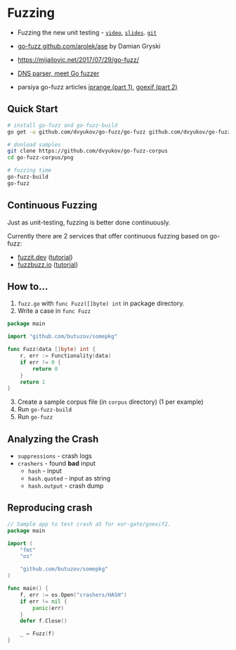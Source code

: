 
# Fuzzing

* Fuzzing the new unit testing - [`video`](https://www.youtube.com/watch?v=EJVp13f_aIs), [`slides`](https://go-talks.appspot.com/github.com/dvyukov/go-fuzz/slides/fuzzing.slide#1). [`git`](https://github.com/dvyukov/go-fuzz)
* [go-fuzz github.com/arolek/ase](https://medium.com/@dgryski/3c74d5a3150c) by Damian Gryski
* https://mijailovic.net/2017/07/29/go-fuzz/
* [DNS parser, meet Go fuzzer](https://blog.cloudflare.com/dns-parser-meet-go-fuzzer/)

* parsiya go-fuzz articles [iprange (part 1)](https://parsiya.net/blog/2018-04-29-learning-go-fuzz-1-iprange/), [goexif (part 2)](https://parsiya.net/blog/2018-05-05-learning-go-fuzz-2-goexif2/)

## Quick Start

```bash
# install go-fuzz and go-fuzz-build
go get -u github.com/dvyukov/go-fuzz/go-fuzz github.com/dvyukov/go-fuzz/go-fuzz-build

# donload samples
git clone https://github.com/dvyukov/go-fuzz-corpus
cd go-fuzz-corpus/png

# fuzzing time
go-fuzz-build
go-fuzz
```

## Continuous Fuzzing

Just as unit-testing, fuzzing is better done continuously.

Currently there are 2 services that offer continuous fuzzing based on go-fuzz:

- [fuzzit.dev](https://fuzzit.dev/) ([tutorial](https://github.com/fuzzitdev/example-go))
- [fuzzbuzz.io](https://fuzzbuzz.io/) ([tutorial](https://docs.fuzzbuzz.io/getting-started/find-your-first-bug-in-go))

## How to...

1. `fuzz.go` with `func Fuzz([]byte) int` in package directory.
2. Write a case in `func Fuzz`

```go
package main

import "github.com/butuzov/somepkg"

func Fuzz(data []byte) int {
    r, err := Functionality(data)
    if err != 0 {
        return 0
    }
    return 1
}
```
3. Create a sample corpus file (in `corpus` directory) (1 per example)
4. Run `go-fuzz-build`
5. Run `go-fuzz` 

## Analyzing the Crash

* `suppressions` - crash logs
* `crashers` - found __bad__ input
  * `hash` - input
  * `hash.quoted` - input as string
  * `hash.output` - crash dump

## Reproducing crash

```go
// Sample app to test crash a5 for xor-gate/goexif2.
package main

import (
	"fmt"
	"os"

	"github.com/butuzov/somepkg"
)

func main() {
	f, err := os.Open("crashers/HASH")
	if err != nil {
		panic(err)
	}
	defer f.Close()

	_ = Fuzz(f)
}
```

